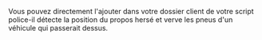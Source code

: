 Vous pouvez directement l'ajouter dans votre dossier client de votre script police-il détecte la position du propos hersé et verve les pneus d'un véhicule qui passerait dessus.
